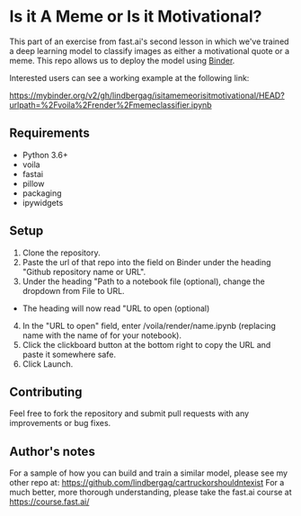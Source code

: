 # Is it A Meme or Is it Motivational?

 This part of an exercise from fast.ai's second lesson in which we've trained a deep learning model to classify images as either a motivational quote or a meme.
 This repo allows us to deploy the model using [Binder](https://mybinder.org). 
 
 Interested users can see a working example at the following link:
 
https://mybinder.org/v2/gh/lindbergag/isitamemeorisitmotivational/HEAD?urlpath=%2Fvoila%2Frender%2Fmemeclassifier.ipynb

## Requirements
* Python 3.6+
* voila
* fastai
* pillow
* packaging
* ipywidgets

## Setup
1. Clone the repository.
2. Paste the url of that repo into the field on Binder under the heading "Github repository name or URL".
3. Under the heading "Path to a notebook file (optional), change the dropdown from File to URL.
- The heading will now read "URL to open (optional)
4. In the "URL to open" field, enter /voila/render/name.ipynb (replacing name with the name of for your notebook).
5. Click the clickboard button at the bottom right to copy the URL and paste it somewhere safe.
6. Click Launch.

## Contributing

Feel free to fork the repository and submit pull requests with any improvements or bug fixes.

## Author's notes

For a sample of how you can build and train a similar model, please see my other repo at: https://github.com/lindbergag/cartruckorshouldntexist
For a much better, more thorough understanding, please take the fast.ai course at https://course.fast.ai/


